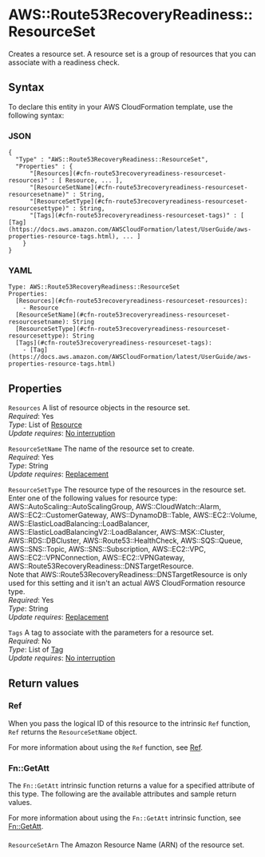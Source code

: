 # AWS::Route53RecoveryReadiness::ResourceSet<a name="aws-resource-route53recoveryreadiness-resourceset"></a>

Creates a resource set\. A resource set is a group of resources that you can associate with a readiness check\.

## Syntax<a name="aws-resource-route53recoveryreadiness-resourceset-syntax"></a>

To declare this entity in your AWS CloudFormation template, use the following syntax:

### JSON<a name="aws-resource-route53recoveryreadiness-resourceset-syntax.json"></a>

```
{
  "Type" : "AWS::Route53RecoveryReadiness::ResourceSet",
  "Properties" : {
      "[Resources](#cfn-route53recoveryreadiness-resourceset-resources)" : [ Resource, ... ],
      "[ResourceSetName](#cfn-route53recoveryreadiness-resourceset-resourcesetname)" : String,
      "[ResourceSetType](#cfn-route53recoveryreadiness-resourceset-resourcesettype)" : String,
      "[Tags](#cfn-route53recoveryreadiness-resourceset-tags)" : [ [Tag](https://docs.aws.amazon.com/AWSCloudFormation/latest/UserGuide/aws-properties-resource-tags.html), ... ]
    }
}
```

### YAML<a name="aws-resource-route53recoveryreadiness-resourceset-syntax.yaml"></a>

```
Type: AWS::Route53RecoveryReadiness::ResourceSet
Properties: 
  [Resources](#cfn-route53recoveryreadiness-resourceset-resources): 
    - Resource
  [ResourceSetName](#cfn-route53recoveryreadiness-resourceset-resourcesetname): String
  [ResourceSetType](#cfn-route53recoveryreadiness-resourceset-resourcesettype): String
  [Tags](#cfn-route53recoveryreadiness-resourceset-tags): 
    - [Tag](https://docs.aws.amazon.com/AWSCloudFormation/latest/UserGuide/aws-properties-resource-tags.html)
```

## Properties<a name="aws-resource-route53recoveryreadiness-resourceset-properties"></a>

`Resources`  <a name="cfn-route53recoveryreadiness-resourceset-resources"></a>
A list of resource objects in the resource set\.  
*Required*: Yes  
*Type*: List of [Resource](aws-properties-route53recoveryreadiness-resourceset-resource.md)  
*Update requires*: [No interruption](https://docs.aws.amazon.com/AWSCloudFormation/latest/UserGuide/using-cfn-updating-stacks-update-behaviors.html#update-no-interrupt)

`ResourceSetName`  <a name="cfn-route53recoveryreadiness-resourceset-resourcesetname"></a>
The name of the resource set to create\.  
*Required*: Yes  
*Type*: String  
*Update requires*: [Replacement](https://docs.aws.amazon.com/AWSCloudFormation/latest/UserGuide/using-cfn-updating-stacks-update-behaviors.html#update-replacement)

`ResourceSetType`  <a name="cfn-route53recoveryreadiness-resourceset-resourcesettype"></a>
The resource type of the resources in the resource set\. Enter one of the following values for resource type:  
AWS::AutoScaling::AutoScalingGroup, AWS::CloudWatch::Alarm, AWS::EC2::CustomerGateway, AWS::DynamoDB::Table, AWS::EC2::Volume, AWS::ElasticLoadBalancing::LoadBalancer, AWS::ElasticLoadBalancingV2::LoadBalancer, AWS::MSK::Cluster, AWS::RDS::DBCluster, AWS::Route53::HealthCheck, AWS::SQS::Queue, AWS::SNS::Topic, AWS::SNS::Subscription, AWS::EC2::VPC, AWS::EC2::VPNConnection, AWS::EC2::VPNGateway, AWS::Route53RecoveryReadiness::DNSTargetResource\.   
Note that AWS::Route53RecoveryReadiness::DNSTargetResource is only used for this setting and it isn't an actual AWS CloudFormation resource type\.   
*Required*: Yes  
*Type*: String  
*Update requires*: [Replacement](https://docs.aws.amazon.com/AWSCloudFormation/latest/UserGuide/using-cfn-updating-stacks-update-behaviors.html#update-replacement)

`Tags`  <a name="cfn-route53recoveryreadiness-resourceset-tags"></a>
A tag to associate with the parameters for a resource set\.  
*Required*: No  
*Type*: List of [Tag](https://docs.aws.amazon.com/AWSCloudFormation/latest/UserGuide/aws-properties-resource-tags.html)  
*Update requires*: [No interruption](https://docs.aws.amazon.com/AWSCloudFormation/latest/UserGuide/using-cfn-updating-stacks-update-behaviors.html#update-no-interrupt)

## Return values<a name="aws-resource-route53recoveryreadiness-resourceset-return-values"></a>

### Ref<a name="aws-resource-route53recoveryreadiness-resourceset-return-values-ref"></a>

When you pass the logical ID of this resource to the intrinsic `Ref` function, `Ref` returns the `ResourceSetName` object\.

For more information about using the `Ref` function, see [Ref](https://docs.aws.amazon.com/AWSCloudFormation/latest/UserGuide/intrinsic-function-reference-ref.html)\.

### Fn::GetAtt<a name="aws-resource-route53recoveryreadiness-resourceset-return-values-fn--getatt"></a>

The `Fn::GetAtt` intrinsic function returns a value for a specified attribute of this type\. The following are the available attributes and sample return values\.

For more information about using the `Fn::GetAtt` intrinsic function, see [Fn::GetAtt](https://docs.aws.amazon.com/AWSCloudFormation/latest/UserGuide/intrinsic-function-reference-getatt.html)\.

#### <a name="aws-resource-route53recoveryreadiness-resourceset-return-values-fn--getatt-fn--getatt"></a>

`ResourceSetArn`  <a name="ResourceSetArn-fn::getatt"></a>
The Amazon Resource Name \(ARN\) of the resource set\. 
